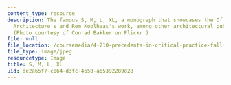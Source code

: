 ```yaml
---
content_type: resource
description: The famous S, M, L, XL, a monograph that showcases the Office for Metropolitan
  Architecture's and Rem Koolhaas's work, among other architectural publications.
  (Photo courtesy of Conrad Bakker on Flickr.)
file: null
file_location: /coursemedia/4-210-precedents-in-critical-practice-fall-2012/de2a65f7c064d3fc4650a65392289d28_4-210f12-th.jpg
file_type: image/jpeg
resourcetype: Image
title: S, M, L, XL
uid: de2a65f7-c064-d3fc-4650-a65392289d28
---
```

